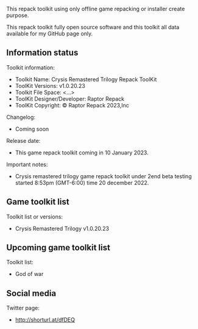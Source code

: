 This repack toolkit using only offline game repacking or installer create purpose.

This repack toolkit fully open source software and this toolkit all data available for my GitHub page only.

Information status
-----------------------------------------------
Toolkit information:
- Toolkit Name: Crysis Remastered Trilogy Repack ToolKit
- ToolKit Versions: v1.0.20.23
- Toolkit File Space: <...>
- ToolKit Designer/Developer: Raptor Repack
- ToolKit Copyright: © Raptor Repack 2023,Inc

Changelog:
- Coming soon

Release date:

- This game repack toolkit coming in 10 January 2023.

Important notes:

- Crysis remastered trilogy game repack toolkit under 2end beta testing started 8:53pm (GMT-6:00) time 20 december 2022.

Game toolkit list
-----------------------------------------------
Toolkit list or versions:
- Crysis Remastered Trilogy v1.0.20.23

Upcoming game toolkit list
-----------------------------------------------
Toolkit list:
- God of war

Social media
-----------------------------------------------
Twitter page:
- http://shorturl.at/dfDEQ
